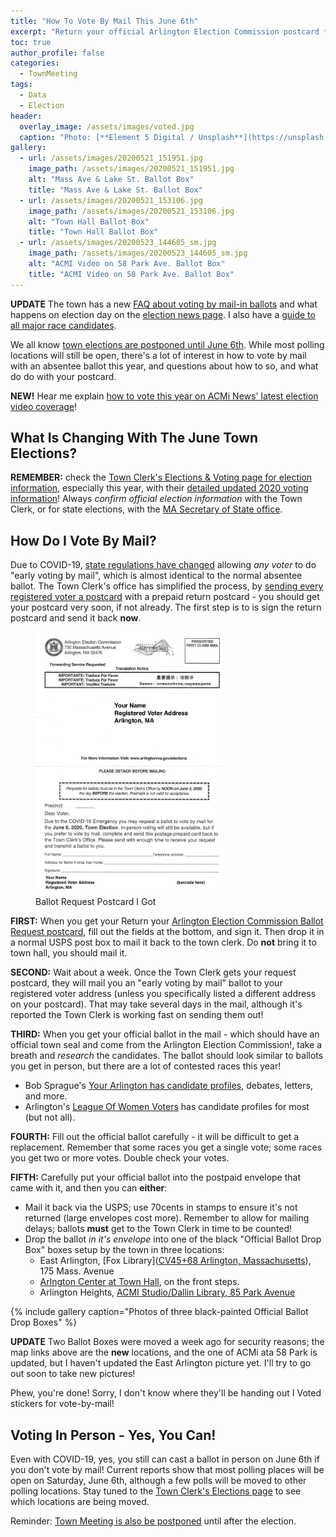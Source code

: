 ```yaml
---
title: "How To Vote By Mail This June 6th"
excerpt: "Return your official Arlington Election Commission postcard **now** to get a ballot!"
toc: true
author_profile: false
categories:
  - TownMeeting
tags:
  - Data
  - Election
header:
  overlay_image: /assets/images/voted.jpg
  caption: "Photo: [**Element 5 Digital / Unsplash**](https://unsplash.com/@element5digital)"
gallery:
  - url: /assets/images/20200521_151951.jpg
    image_path: /assets/images/20200521_151951.jpg
    alt: "Mass Ave & Lake St. Ballot Box"
    title: "Mass Ave & Lake St. Ballot Box"
  - url: /assets/images/20200521_153106.jpg
    image_path: /assets/images/20200521_153106.jpg
    alt: "Town Hall Ballot Box"
    title: "Town Hall Ballot Box"
  - url: /assets/images/20200523_144605_sm.jpg
    image_path: /assets/images/20200523_144605_sm.jpg
    alt: "ACMI Video on 58 Park Ave. Ballot Box"
    title: "ACMI Video on 58 Park Ave. Ballot Box"
---
```


**UPDATE** The town has a new [FAQ about voting by mail-in ballots](https://www.arlingtonma.gov/home/showdocument?id=51444) and what happens on election day on the [election news page](https://www.arlingtonma.gov/Home/Components/News/News/10198/16?backlist=%2Fhome).  I also have a [guide to all major race candidates](/townmeeting/vote-by-mail-2020/).

We all know [town elections are postponed until June 6th](https://www.arlingtonma.gov/elections).  While most polling locations will still be open, there's a lot of interest in how to vote by mail with an absentee ballot this year, and questions about how to so, and what do do with your postcard.

**NEW!** Hear me explain [how to vote this year on ACMi News' latest election video coverage](https://www.facebook.com/acminews/videos/591264048434976/)!

## What Is Changing With The June Town Elections?

**REMEMBER:** check the [Town Clerk's Elections & Voting page for election information](https://www.arlingtonma.gov/town-governance/elections-voting), especially this year, with their [detailed updated 2020 voting information](https://www.arlingtonma.gov/Home/Components/News/News/10198/16?backlist=%2fhome)!  Always _confirm official election information_ with the Town Clerk, or for state elections, with the [MA Secretary of State office](http://www.sec.state.ma.us/ele/elevoterresources.htm).

## How Do I Vote By Mail?

Due to COVID-19, [state regulations have changed](https://www.sec.state.ma.us/ele/eleev/evidx.htm) allowing _any voter_ to do "early voting by mail", which is almost identical to the normal absentee ballot.  The Town Clerk's office has simplified the process, by [sending every registered voter a postcard](https://www.arlingtonma.gov/Home/Components/News/News/10198/16?backlist=%2fhome) with a prepaid return postcard - you should get your postcard very soon, if not already.  The first step is to is sign the return postcard and send it back **now**.

<figure style="width: 300px" class="align-right">
  <img src="/assets/images/ballotrequest-202005.jpg" alt="">
  <figcaption>Ballot Request Postcard I Got</figcaption>
</figure> 

**FIRST:** When you get your Return your [Arlington Election Commission Ballot Request postcard](https://www.arlingtonma.gov/Home/Components/News/News/10198/16?backlist=%2fhome), fill out the fields at the bottom, and sign it.  Then drop it in a normal USPS post box to mail it back to the town clerk.  Do **not** bring it to town hall, you should mail it.

**SECOND:** Wait about a week.  Once the Town Clerk gets your request postcard, they will mail you an "early voting by mail" ballot to your registered voter address (unless you specifically listed a different address on your postcard).  That may take several days in the mail, although it's reported the Town Clerk is working fast on sending them out!

**THIRD:** When you get your official ballot in the mail - which should have an official town seal and come from the Arlington Election Commission!, take a breath and _research_ the candidates.  The ballot should look similar to ballots you get in person, but there are a lot of contested races this year!

- Bob Sprague's [Your Arlington has candidate profiles](https://www.yourarlington.com/arlington-archives/town-school/elections/), debates, letters, and more.
- Arlington's [League Of Women Voters](http://www.lwva.com) has candidate profiles for most (but not all).

**FOURTH:** Fill out the official ballot carefully - it will be difficult to get a replacement.  Remember that some races you get a single vote; some races you get two or more votes.  Double check your votes.

**FIFTH:** Carefully put your official ballot into the postpaid envelope that came with it, and then you can **either**:

- Mail it back via the USPS; use 70cents in stamps to ensure it's not returned (large envelopes cost more).  Remember to allow for mailing delays; ballots **must** get to the Town Clerk in time to be counted!
- Drop the ballot _in it's envelope_ into one of the black "Official Ballot Drop Box" boxes setup by the town in three locations:
  - East Arlington, [Fox Library]([CV45+68 Arlington, Massachusetts](https://www.google.com/maps/place/Edith+M+Fox+Library/@42.4055899,-71.143845,17z/data=!3m1!4b1!4m5!3m4!1s0x89e376fe34330bb7:0xd92f150fc174b932!8m2!3d42.405586!4d-71.141651)), 175 Mass. Avenue
  - [Arlngton Center at Town Hall](https://www.google.com/maps/place/Robbins+Memorial+Town+Hall/@42.4158888,-71.1585642,17z/data=!3m1!4b1!4m5!3m4!1s0x89e376501bc60af3:0xb40dbfbab152d8b1!8m2!3d42.4158849!4d-71.1563702), on the front steps.
  - Arlington Heights, [ACMI Studio/Dallin Library, 85 Park Avenue](https://www.google.com/maps/place/Arlington+Community+Media+Inc./@42.4238679,-71.185872,17z/data=!3m1!4b1!4m5!3m4!1s0x89e3762456867c57:0x5d268b9dcaa889c9!8m2!3d42.423864!4d-71.183678)

{% include gallery caption="Photos of three black-painted Official Ballot Drop Boxes" %}

**UPDATE** Two Ballot Boxes were moved a week ago for security reasons; the map links above are the **new** locations, and the one of ACMi ata 58 Park is updated, but I haven't updated the East Arlington picture yet.  I'll try to go out soon to take new pictures! 

Phew, you're done!  Sorry, I don't know where they'll be handing out I Voted stickers for vote-by-mail!

## Voting In Person - Yes, You Can!

Even with COVID-19, yes, you still can cast a ballot in person on June 6th if you don't vote by mail!  Current reports show that most polling places will be open on Saturday, June 6th, although a few polls will be moved to other polling locations.  Stay tuned to the [Town Clerk's Elections page](https://www.arlingtonma.gov/town-governance/elections-voting) to see which locations are being moved. 

Reminder: [Town Meeting is also be postponed](/townmeeting/town-meeting-during-covid/) until after the election.
